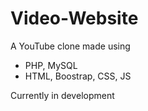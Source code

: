 # Video-Website
A YouTube clone made using
- PHP, MySQL
- HTML, Boostrap, CSS, JS

Currently in development
